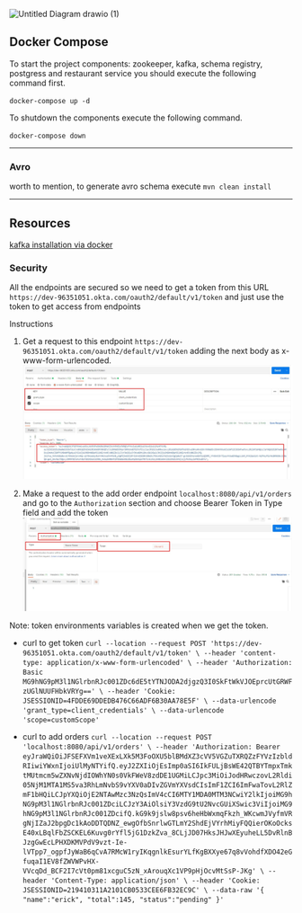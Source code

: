 ![Untitled Diagram drawio (1)](https://user-images.githubusercontent.com/35597031/162061650-16b86bbe-c078-41e3-a4a4-af29c1bcd0cd.png)

## Docker Compose

To start the project components: zookeeper, kafka, schema registry, postgress and restaurant service
you should execute the following command first.

`docker-compose up -d`

To shutdown the components execute the following command.

`docker-compose down`

---

### Avro

worth to mention, to generate avro schema execute `mvn clean install`

---

## Resources
[kafka installation via docker](https://github.com/confluentinc/cp-all-in-one/blob/6.1.1-post/cp-all-in-one-community/docker-compose.yml#L46)


### Security

All the endpoints are secured so we need to get a token from this URL `https://dev-96351051.okta.com/oauth2/default/v1/token` and just use the token to get access from endpoints

Instructions
1. Get a request to this endpoint `https://dev-96351051.okta.com/oauth2/default/v1/token` adding the next body as x-www-form-urlencoded.
    ![](src/main/resources/images/token_request.jpg)

2. Make a request to the add order endpoint  `localhost:8080/api/v1/orders` and go to the `Authorization` section and 
   choose Bearer Token in Type field and add the token 
   ![](src/main/resources/images/authorized_request.jpg)

Note: token environments variables is created when we get the token.
- curl to get token 
`curl --location --request POST 'https://dev-96351051.okta.com/oauth2/default/v1/token' \
--header 'content-type: application/x-www-form-urlencoded' \
--header 'Authorization: Basic MG9hNG9pM3l1NGlrbnRJc001ZDc6dE5tYTNJODA2djgzQ3I0SkFtWkVJOEprcUtGRWFzUGlNUUFHbkVRYg==' \
--header 'Cookie: JSESSIONID=4FDDE69DDEDB476C66ADF6B30AA78E5F' \
--data-urlencode 'grant_type=client_credentials' \
--data-urlencode 'scope=customScope'`


- curl to add orders
 `curl --location --request POST 'localhost:8080/api/v1/orders' \
  --header 'Authorization: Bearer eyJraWQiOiJFSEFXVm1veXExLXk5M3FoOXU5blBMdXZ3cVV5VGZuTXRQZzFYVzIzbldRIiwiYWxnIjoiUlMyNTYifQ.eyJ2ZXIiOjEsImp0aSI6IkFULjBsWE42QTBYTmpxTmktMUtmcm5wZXNvNjdIOWhYN0s0VkFWeV8zdDE1UGMiLCJpc3MiOiJodHRwczovL2Rldi05NjM1MTA1MS5va3RhLmNvbS9vYXV0aDIvZGVmYXVsdCIsImF1ZCI6ImFwaTovL2RlZmF1bHQiLCJpYXQiOjE2NTAwMzc3NzQsImV4cCI6MTY1MDA0MTM3NCwiY2lkIjoiMG9hNG9pM3l1NGlrbnRJc001ZDciLCJzY3AiOlsiY3VzdG9tU2NvcGUiXSwic3ViIjoiMG9hNG9pM3l1NGlrbnRJc001ZDcifQ.kG9k9jslw8psv6heHbWxmqFkzh_WKcwmJVyfmVRgNjIZaJ2bpgDc1kAoDDTQDNZ_ewgOfbSnrlwGTLmY2ShdEjVYrhMiyFQQierOKoOcksE40xLBqlFbZSCKEL6Kuvg0rYfl5jG1DzkZva_8CLjJD07HksJHJwXEyuheLL5DvRlnBJzgGwEcLPHXDKMVPdV9vzt-Ie-lVTpp7_ogpfJyWaB6qCvA7RMcW1ryIKqgnlkEsurYLfKgBXXye67q8vVohdfXDO42eGfuqaI1EV8fZWVWPvHX-VVcqDd_BCF2I7cVt0pm81xcguC5zN_xArouqXc1VP9pHjOcvMtSsP-JKg' \
  --header 'Content-Type: application/json' \
  --header 'Cookie: JSESSIONID=219410311A2101CB0533CEE6FB32EC9C' \
  --data-raw '{
  "name":"erick",
  "total":145,
  "status":"pending"
  }'`

